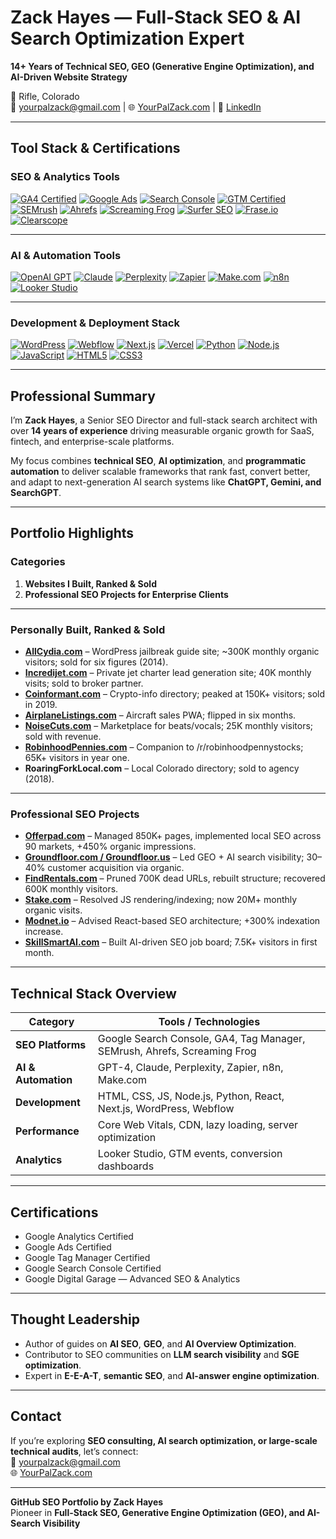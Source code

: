 # Zack Hayes — Full-Stack SEO & AI Search Optimization Expert  
**14+ Years of Technical SEO, GEO (Generative Engine Optimization), and AI-Driven Website Strategy**

📍 Rifle, Colorado  
📧 [yourpalzack@gmail.com](mailto:yourpalzack@gmail.com) | 🌐 [YourPalZack.com](https://yourpalzack.com) | 💼 [LinkedIn](https://linkedin.com/in/yourpalzack)

---

## Tool Stack & Certifications  

### SEO & Analytics Tools  
[![GA4 Certified](https://img.shields.io/badge/Google%20Analytics%204-Certified-E37400?logo=google-analytics&logoColor=white)](https://marketingplatform.google.com/about/analytics/)
[![Google Ads](https://img.shields.io/badge/Google%20Ads-Certified-0A66C2?logo=googleads&logoColor=white)](https://ads.google.com)
[![Search Console](https://img.shields.io/badge/Google%20Search%20Console-Expert-34A853?logo=google&logoColor=white)](https://search.google.com/search-console)
[![GTM Certified](https://img.shields.io/badge/Google%20Tag%20Manager-Certified-458CF5?logo=google-tag-manager&logoColor=white)](https://tagmanager.google.com/)
[![SEMrush](https://img.shields.io/badge/SEMrush-Pro-FF642D?logo=semrush&logoColor=white)](https://semrush.com)
[![Ahrefs](https://img.shields.io/badge/Ahrefs-Advanced-0E61A1?logo=ahrefs&logoColor=white)](https://ahrefs.com)
[![Screaming Frog](https://img.shields.io/badge/Screaming%20Frog-Technical%20SEO-1DBF73?logo=frog&logoColor=white)](https://www.screamingfrog.co.uk/seo-spider/)
[![Surfer SEO](https://img.shields.io/badge/Surfer%20SEO-Content%20Optimization-FC466B?logo=surfer&logoColor=white)](https://surferseo.com)
[![Frase.io](https://img.shields.io/badge/Frase.io-Content%20AI-009688)](https://www.frase.io)
[![Clearscope](https://img.shields.io/badge/Clearscope-SEO%20Content-0091FF)](https://clearscope.io)

---

### AI & Automation Tools  
[![OpenAI GPT](https://img.shields.io/badge/OpenAI-GPT-412991?logo=openai&logoColor=white)](https://openai.com)
[![Claude](https://img.shields.io/badge/Anthropic-Claude-FFD43B?logoColor=black)](https://www.anthropic.com)
[![Perplexity](https://img.shields.io/badge/Perplexity-AI%20Search-0052CC?logoColor=white)](https://perplexity.ai)
[![Zapier](https://img.shields.io/badge/Zapier-Automation-FF4A00?logo=zapier&logoColor=white)](https://zapier.com)
[![Make.com](https://img.shields.io/badge/Make.com-Automation-7209B7?logo=make&logoColor=white)](https://www.make.com)
[![n8n](https://img.shields.io/badge/n8n-Workflow%20Automation-F16B43?logo=n8n&logoColor=white)](https://n8n.io)
[![Looker Studio](https://img.shields.io/badge/Google%20Looker%20Studio-Dashboards-4285F4?logo=google&logoColor=white)](https://lookerstudio.google.com)

---

### Development & Deployment Stack  
[![WordPress](https://img.shields.io/badge/WordPress-Developer-21759B?logo=wordpress&logoColor=white)](https://wordpress.org)
[![Webflow](https://img.shields.io/badge/Webflow-Designer-4353FF?logo=webflow&logoColor=white)](https://webflow.com)
[![Next.js](https://img.shields.io/badge/Next.js-Full%20Stack-000000?logo=nextdotjs&logoColor=white)](https://nextjs.org)
[![Vercel](https://img.shields.io/badge/Vercel-Hosting-000000?logo=vercel&logoColor=white)](https://vercel.com)
[![Python](https://img.shields.io/badge/Python-Automation-3776AB?logo=python&logoColor=white)](https://python.org)
[![Node.js](https://img.shields.io/badge/Node.js-Backend-339933?logo=node.js&logoColor=white)](https://nodejs.org)
[![JavaScript](https://img.shields.io/badge/JavaScript-Front%20End-F7DF1E?logo=javascript&logoColor=black)](https://developer.mozilla.org/en-US/docs/Web/JavaScript)
[![HTML5](https://img.shields.io/badge/HTML5-Markup-E34F26?logo=html5&logoColor=white)](https://developer.mozilla.org/en-US/docs/Web/HTML)
[![CSS3](https://img.shields.io/badge/CSS3-Styling-1572B6?logo=css3&logoColor=white)](https://developer.mozilla.org/en-US/docs/Web/CSS)

---

## Professional Summary  

I’m **Zack Hayes**, a Senior SEO Director and full-stack search architect with over **14 years of experience** driving measurable organic growth for SaaS, fintech, and enterprise-scale platforms.

My focus combines **technical SEO**, **AI optimization**, and **programmatic automation** to deliver scalable frameworks that rank fast, convert better, and adapt to next-generation AI search systems like **ChatGPT, Gemini, and SearchGPT**.

---

## Portfolio Highlights  

### Categories  
1. **Websites I Built, Ranked & Sold**  
2. **Professional SEO Projects for Enterprise Clients**

---

### Personally Built, Ranked & Sold  

- **[AllCydia.com](https://allcydia.com)** – WordPress jailbreak guide site; ~300K monthly organic visitors; sold for six figures (2014).  
- **[Incredijet.com](https://incredijet.com)** – Private jet charter lead generation site; 40K monthly visits; sold to broker partner.  
- **[Coinformant.com](https://coinformant.com)** – Crypto-info directory; peaked at 150K+ visitors; sold in 2019.  
- **[AirplaneListings.com](https://airplanelistings.com)** – Aircraft sales PWA; flipped in six months.  
- **[NoiseCuts.com](https://noisecuts.com)** – Marketplace for beats/vocals; 25K monthly visitors; sold with revenue.  
- **[RobinhoodPennies.com](https://robinhoodpennies.com)** – Companion to /r/robinhoodpennystocks; 65K+ visitors in year one.  
- **RoaringForkLocal.com** – Local Colorado directory; sold to agency (2018).

---

### Professional SEO Projects  

- **[Offerpad.com](https://offerpad.com)** – Managed 850K+ pages, implemented local SEO across 90 markets, +450% organic impressions.  
- **[Groundfloor.com / Groundfloor.us](https://groundfloor.com)** – Led GEO + AI search visibility; 30–40% customer acquisition via organic.  
- **[FindRentals.com](https://findrentals.com)** – Pruned 700K dead URLs, rebuilt structure; recovered 600K monthly visitors.  
- **[Stake.com](https://stake.com)** – Resolved JS rendering/indexing; now 20M+ monthly organic visits.  
- **[Modnet.io](https://modnet.io)** – Advised React-based SEO architecture; +300% indexation increase.  
- **[SkillSmartAI.com](https://SkillSmartAI.com)** – Built AI-driven SEO job board; 7.5K+ visitors in first month.

---

## Technical Stack Overview  

| Category | Tools / Technologies |
|-----------|----------------------|
| **SEO Platforms** | Google Search Console, GA4, Tag Manager, SEMrush, Ahrefs, Screaming Frog |
| **AI & Automation** | GPT-4, Claude, Perplexity, Zapier, n8n, Make.com |
| **Development** | HTML, CSS, JS, Node.js, Python, React, Next.js, WordPress, Webflow |
| **Performance** | Core Web Vitals, CDN, lazy loading, server optimization |
| **Analytics** | Looker Studio, GTM events, conversion dashboards |

---

## Certifications  

- Google Analytics Certified  
- Google Ads Certified  
- Google Tag Manager Certified  
- Google Search Console Certified  
- Google Digital Garage — Advanced SEO & Analytics  

---

## Thought Leadership  

- Author of guides on **AI SEO**, **GEO**, and **AI Overview Optimization**.  
- Contributor to SEO communities on **LLM search visibility** and **SGE optimization**.  
- Expert in **E-E-A-T**, **semantic SEO**, and **AI-answer engine optimization**.  

---

## Contact  

If you’re exploring **SEO consulting, AI search optimization, or large-scale technical audits**, let’s connect:  
📧 [yourpalzack@gmail.com](mailto:yourpalzack@gmail.com)  
🌐 [YourPalZack.com](https://yourpalzack.com)

---

**GitHub SEO Portfolio by Zack Hayes**  
Pioneer in **Full-Stack SEO, Generative Engine Optimization (GEO), and AI-Search Visibility**
